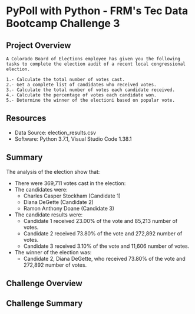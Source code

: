 # PyPoll with Python - FRM's Tec Data Bootcamp Challenge 3

## Project Overview
```
A Colorado Board of Elections employee has given you the following tasks to complete the election audit of a recent local congressional election.

1.- Calculate the total number of votes cast.
2.- Get a complete list of candidates who received votes.
3.- Calculate the total number of votes each candidate received.
4.- Calculate the percentage of votes each candidate won.
5.- Determine the winner of the electioni based on popular vote.
```
## Resources
- Data Source: election_results.csv
- Software: Python 3.7.1, Visual Studio Code 1.38.1

## Summary
The analysis of the election show that:
- There were 369,711 votes cast in the election:
- The candidates were:
  - Charles Casper Stockham (Candidate 1)
  - Diana DeGette (Candidate 2)
  - Ramon Anthony Doane (Candidate 3)
- The candidate results were:
  - Candidate 1 received 23.00% of the vote and 85,213 number of votes.
  - Candidate 2 received 73.80% of the vote and 272,892 number of votes.
  - Candidate 3 received 3.10% of the vote and 11,606 number of votes.
- The winner of the election was:
  - Candidate 2, Diana DeGette, who received 73.80% of the vote and 272,892 number of votes.

## Challenge Overview

## Challenge Summary
